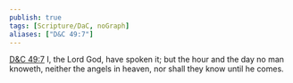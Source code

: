 ```yaml
---
publish: true
tags: [Scripture/DaC, noGraph]
aliases: ["D&C 49:7"]
---
```

[D&C 49:7](https://churchofjesuschrist.org/study/scriptures/dc-testament/dc/49?lang=eng&id=p7#p7) I, the Lord God, have spoken it; but the hour and the day no man knoweth, neither the angels in heaven, nor shall they know until he comes.
